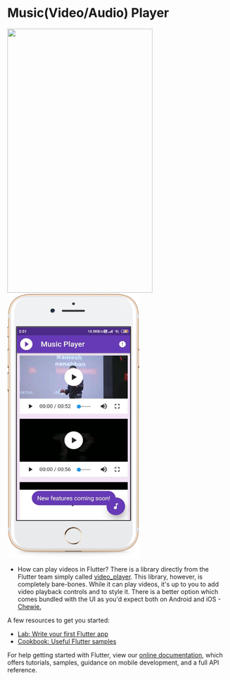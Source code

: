 # Music(Video/Audio) Player

<p float = "center"> 
  <img src="/ss/LiveMock.gif" height="600" width="330"  />
  <img src="/ss/mp1-Apple iPhone 7 Plus Gold [shadow].png" height="600" width="300" />
</p>


- How can play videos in Flutter? 
There is a library directly from the Flutter team simply called [video_player](https://pub.dev/packages/video_player). This library, however, is completely bare-bones. While it can play videos, it's up to you to add video playback controls and to style it. There is a better option which comes bundled with the UI as you'd expect both on Android and iOS - [Chewie.](https://pub.dev/packages/chewie)

A few resources to get you started:

- [Lab: Write your first Flutter app](https://flutter.dev/docs/get-started/codelab)
- [Cookbook: Useful Flutter samples](https://flutter.dev/docs/cookbook)

For help getting started with Flutter, view our
[online documentation](https://flutter.dev/docs), which offers tutorials,
samples, guidance on mobile development, and a full API reference.
